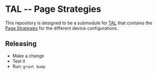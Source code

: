 # TAL -- Page Strategies

This repository is designed to be a submodule for [TAL](https://github.com/bbc/tal) that contains the [Page Strategies](http://fmtvp.github.io/tal/overview/device-configuration.html#pagestrategy-string) for the different device configurations.

## Releasing

- Make a change
- Test it
- Run: `grunt bump`

